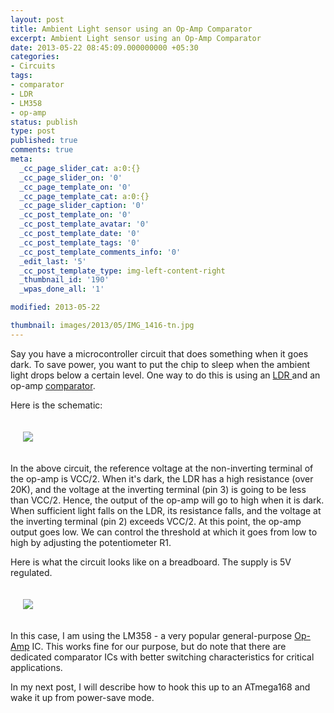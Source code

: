 ```yaml
---
layout: post
title: Ambient Light sensor using an Op-Amp Comparator
excerpt: Ambient Light sensor using an Op-Amp Comparator
date: 2013-05-22 08:45:09.000000000 +05:30
categories:
- Circuits
tags:
- comparator
- LDR
- LM358
- op-amp
status: publish
type: post
published: true
comments: true
meta:
  _cc_page_slider_cat: a:0:{}
  _cc_page_slider_on: '0'
  _cc_page_template_on: '0'
  _cc_page_template_cat: a:0:{}
  _cc_page_slider_caption: '0'
  _cc_post_template_on: '0'
  _cc_post_template_avatar: '0'
  _cc_post_template_date: '0'
  _cc_post_template_tags: '0'
  _cc_post_template_comments_info: '0'
  _edit_last: '5'
  _cc_post_template_type: img-left-content-right
  _thumbnail_id: '190'
  _wpas_done_all: '1'

modified: 2013-05-22

thumbnail: images/2013/05/IMG_1416-tn.jpg
---
```

<p>Say you have a microcontroller circuit that does something when it goes dark. To save power, you want to put the chip to sleep when the ambient light drops below a certain level. One way to do this is using an <a href="http://en.wikipedia.org/wiki/Photoresistor">LDR </a>and an op-amp <a href="http://en.wikipedia.org/wiki/Comparator">comparator</a>. </p>
<p>Here is the schematic:</p>
<p><img style="padding: 20px;" src="{{ site.baseurl }}/images/2013/05/IMG_1415.jpg"/></p>
<p>In the above circuit, the reference voltage at the non-inverting terminal of the op-amp is VCC/2. When it's dark, the LDR has a high resistance (over 20K), and the voltage at the inverting terminal (pin 3) is going to be less than VCC/2. Hence, the output of the op-amp will go to high when it is dark. When sufficient light falls on the LDR, its resistance falls, and the voltage at the inverting terminal (pin 2) exceeds VCC/2. At this point, the op-amp output goes low. We can control the threshold at which it goes from low to high by adjusting the potentiometer R1.</p>
<p>Here is what the circuit looks like on a breadboard. The supply is 5V regulated.</p>
<p><img style="padding: 20px;" src="{{ site.baseurl }}/images/2013/05/IMG_1416.jpg"/></p>
<p>In this case, I am using the LM358 - a very popular general-purpose <a href="http://en.wikipedia.org/wiki/Operational_amplifier">Op-Amp</a> IC. This works fine for our purpose, but do note that there are dedicated comparator ICs with better switching characteristics for critical applications.</p>
<p>In my next post, I will describe how to hook this up to an ATmega168 and wake it up from power-save mode.</p>
